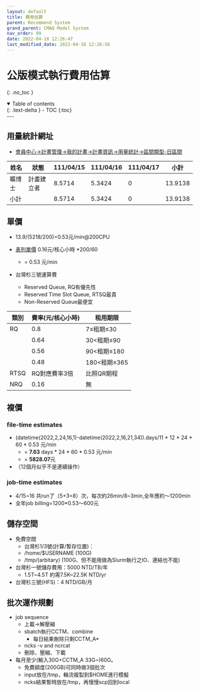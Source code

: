 ```yaml
---
layout: default
title: 費用估算
parent: Recommend System
grand_parent: CMAQ Model System
nav_order: 99
date: 2022-04-18 12:26:47
last_modified_date: 2022-04-18 12:26:50
---
```


# 公版模式執行費用估算
{: .no_toc }

<details open markdown="block">
  <summary>
    Table of contents
  </summary>
  {: .text-delta }
- TOC
{:toc}
</details>
---

## 用量統計網址
- [會員中心->計畫管理->我的計畫->計畫資訊->用量統計->區間類型-日區間](https://iservice.nchc.org.tw/module_page.php?module=nchc_service#nchc_service/nchc_service.php?action=nchc_service_usage_statistic&uuid=33b3eda2-480b-40aa-97cc-5dddec5540c5&searchs_type=member&searchs_date=day&searchs_str=111/04/15&searchs_end=111/04/17&service_type=&detail_search=)

|姓名| 	狀態|	111/04/15| 	111/04/16| 	111/04/17| 	小計|
|-|-|-|-|-|-|
|曠博士|計畫建立者|	8.5714| 	5.3424| 	0| 	13.9138|
|小計| 	  	|8.5714| 	5.3424| 	0| 	13.9138| 

## 單價
- 13.9/(5218/200)=0.53元/min@200CPU
- [表列單價](https://iservice.nchc.org.tw/module_page.php?module=nchc_service#nchc_service/nchc_service.php?action=su_apply_step_1&prj_uuid=33b3eda2-480b-40aa-97cc-5dddec5540c5&prj_mode=personal) 0.16元/核心小時 *200/60
  - = 0.53 元/min

- 台灣杉三號運算費
  - Reserved Queue, RQ有優先性
  - Reserved Time Slot Queue, RTSQ最貴
  - Non-Reserved Queue最便宜


|類別| 費率(元/核心小時) |租用期限|
|-|-|-|
|RQ|0.8 |7≤租期≤30|
||0.64| 30<租期≤90|
||0.56| 90<租期≤180|
||0.48| 180<租期≤365|
|RTSQ |RQ對應費率3倍| 比照QR期程|
|NRQ| 0.16| 無|


## 複價
### file-time estimates
- (datetime(2022,2,24,16,1)-datetime(2022,2,16,21,34)).days/11 * 12 * 24 * 60 * 0.53 元/min
  - = **7.63** days * 24 * 60 * 0.53 元/min
  - = **5828.07**元
- （12個月似乎不是連續操作）

### job-time estimates
- 4/15~16 共run了（5+3=8）次，每次約26min/8~3min,全年應約～1200min
- 全年job billing=1200*0.53～600元

## 儲存空間
- 免費空間
  - 台灣杉1/3號(計算/暫存位置)：
  - /home/$USERNAME (100G)
  - /tmp/(arbitary) (100G、但不能用做為Slurm執行之IO、連結也不能)
- 台灣杉一號儲存費用：5000 NTD/TB/年
  - 1.5T\~4.5T 約需7.5K\~22.5K NTD/yr
- 台灣杉三號(HFS)：4 NTD/GB/月

## 批次運作規劃
- job sequence
  - 上載->解壓縮
  - sbatch執行CCTM、combine
    - 每日結果刪除只剩CCTM_A*
  - ncks -v and ncrcat
  - 刪除、壓縮、下載
- 每月至少(輸入30G+CCTM_A 33G~)60G。
  - 免費額度(200GB)可同時做3個批次
  - input放在/tmp，輪流複製到$HOME進行模擬
  - ncks結果暫時放在/tmp，再慢慢scp回到local

